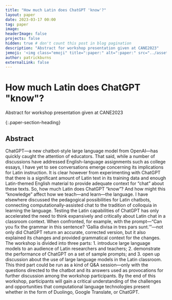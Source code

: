 ```yaml
---
title: "How much Latin does ChatGPT 'know'?"
layout: paper
date: 2023-03-17 00:00
tag: paper
image:
headerImage: false
projects: false
hidden: true # don't count this post in blog pagination
description: "Abstract for workshop presentation given at CANE2023"
jemoji: '<img class="emoji" title=":paper:" alt=":paper:" src="../assets/images/paper-icon.png" height="20" width="20" align="absmiddle">'
author: patrickburns
externalLink: false
---
```


# How much Latin does ChatGPT "know"?
Abstract for workshop presentation given at CANE2023

{:.paper-section-heading}
## Abstract

ChatGPT—a new chatbot-style large language model from OpenAI—has quickly caught the attention of educators. That said, while a number of discussions have addressed English-language assignments such as college essays, I have yet to see conversations emerge concerning its implications for Latin instruction. It is clear however from experimenting with ChatGPT that there is a significant amount of Latin text in its training data and enough Latin-themed English material to provide adequate context for “chat” about these texts. So, how much Latin does ChatGPT “know”? And how might this “knowledge” affect how we teach—and learn—the language. I have elsewhere discussed the pedagogical possibilities for Latin chatbots, connecting computationally-assisted chat to the tradition of colloquia in learning the language. Testing the Latin capabilities of ChatGPT has only accelerated the need to think expansively and critically about Latin chat in a classroom context. When confronted, for example, with the prompt—“Can you fix the grammar in this sentence? ‘Gallia divisa in tres pars sunt.’”—not only did ChatGPT return an accurate, corrected version, but it also explained its changes and provided grammatical context for the changes. The workshop is divided into three parts: 1. introduce large language models to an audience of Latin researchers and teachers; 2. demonstrate the performance of ChatGPT on a set of sample prompts; and 3. open up discussion about the use of large language models in the Latin classroom. This third part could be run as a kind of Q&A session—only with the questions directed to the chatbot and its answers used as provocations for further discussion among the workshop participants. By the end of this workshop, participants will gain a critical understanding of the challenges and opportunities that computational language technologies present whether in the form of Duolingo, Google Translate, or ChatGPT.
